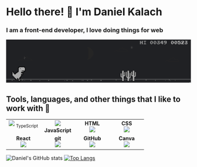 # Hello there! 👋 I'm Daniel Kalach 
### I am a front-end developer, I love doing things for web
![](https://raw.githubusercontent.com/meskal1/codewars/main/dino.gif)
## Tools, languages, and other things that I like to work with :star_struck:
<!--- 
<table>
    <tbody>
        <tr>
            <td><a href="https://medium.com/@zluvsand">
            <img height="50" src="https://www.vectorlogo.zone/logos/medium/medium-ar21.svg" />
            </a></td>
            <td><a href="https://www.linkedin.com/in/zluvsand/">
            <img height="50" src="https://www.vectorlogo.zone/logos/linkedin/linkedin-ar21.svg" />
            </a></td>
            <td><a href="https://open.spotify.com/playlist/7KmIUNWrK8wEHfQcQfFrQ1?si=0e2d44043b5a40a4">
            <img height="50" src="https://www.vectorlogo.zone/logos/spotify/spotify-ar21.svg"/>
            </a></td>
        </tr>
    </tbody>
</table>

![]()
![]()
![](https://starchart.cc/meskal1/https://github.com/meskal1/cards.svg)
https://www.vectorlogo.zone/util/preview.html?image=/logos/typescriptlang/typescriptlang-icon.svg
https://devicon-website.vercel.app/api/typescript/original.svg
https://www.vectorlogo.zone/logos/typescriptlang/typescriptlang-icon.svg
![](https://img.shields.io/badge/Adobe%20Illustrator-FF9A00?style=for-the-badge&logo=adobe%20illustrator&logoColor=white) --->


<table width="520px">
    <tbody>
        <tr valign="top">
            <td width="80px" align="center">
            <img height="42" src="https://devicon-website.vercel.app/api/typescript/original.svg">
            <span><sub>TypeScript</sub></span>
            </td>
            <td width="80px" align="center">
            <img height="32" src="https://cdn.jsdelivr.net/gh/devicons/devicon/icons/java/java-original.svg">
            <span><strong>JavaScript</strong></span><br>
            </td>
            <td width="80px" align="center">
            <span><strong>HTML</strong></span><br>
            <img height="32" src="https://cdn.jsdelivr.net/gh/devicons/devicon/icons/html5/html5-original.svg">
            </td>
            <td width="80px" align="center">
            <span><strong>CSS</strong></span><br>
            <img height="32px" src="https://cdn.jsdelivr.net/gh/devicons/devicon/icons/css3/css3-original.svg">
            </td>
        </tr>
        <tr valign="top">
            <td width="80px" align="center">
            <span><strong>React</strong></span><br>
            <img height="32px" src="https://cdn.jsdelivr.net/gh/devicons/devicon/icons/react/react-original.svg">
            </td>
            <td width="80px" align="center">
            <span><strong>git</strong></span><br>
            <img height="32px" src="https://cdn.jsdelivr.net/gh/devicons/devicon/icons/git/git-plain.svg">
            </td>
            <td width="80px" align="center">
            <span><strong>GitHub</strong></span><br>
            <img height="32px" src="https://cdn.jsdelivr.net/gh/devicons/devicon/icons/github/github-original.svg">
            <td width="80px" align="center">
            <span><strong>Canva</strong></span><br>
            <img height="32px" src="https://cdn.jsdelivr.net/gh/devicons/devicon/icons/canva/canva-original.svg">
            </td>
        </tr>
    </tbody>
</table>

![Daniel's GitHub stats](https://github-readme-stats.vercel.app/api?username=meskal1&show_icons=true&card_width=450&hide_title=true&hide=contribs&theme=dracula&line_height=24&hide_border=true)
[![Top Langs](https://github-readme-stats.vercel.app/api/top-langs/?username=meskal1&layout=compact&card_width=342&hide_title=true&theme=dracula&hide_border=true)](https://github.com/meskal1/github-readme-stats)
<!--- ![](https://komarev.com/ghpvc/?username=meskal1) --->

